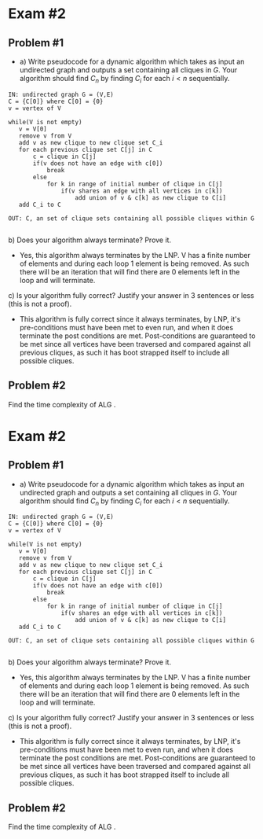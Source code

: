 
# Exam #2

## Problem #1
* a) Write pseudocode for a dynamic algorithm which takes as input an undirected graph and outputs a set containing all cliques in $G$. Your algorithm should find $C_n$ by finding $C_i$ for each $i < n$ sequentially. 
```
IN: undirected graph G = (V,E)
C = {C[0]} where C[0] = {0}  
v = vertex of V

while(V is not empty)
   v = V[0]
   remove v from V
   add v as new clique to new clique set C_i
   for each previous clique set C[j] in C
	   c = clique in C[j]
	   if(v does not have an edge with c[0])
	       break
       else
	       for k in range of initial number of clique in C[j]
		       if(v shares an edge with all vertices in c[k])
				   add union of v & c[k] as new clique to C[i] 
   add C_i to C

OUT: C, an set of clique sets containing all possible cliques within G      
             
```
 b) Does your algorithm always terminate? Prove it.
*  Yes, this algorithm always terminates by the LNP. V has a finite number of elements and during each loop 1 element is being removed. As such there will be an iteration that will find there are 0 elements left in the loop and will terminate.

c) Is your algorithm fully correct? Justify your answer in 3 sentences or less (this is not a proof).
 * This algorithm is fully correct since it always terminates, by LNP, it's pre-conditions must have been met to even run, and when it does terminate the post conditions are met. Post-conditions are guaranteed to be met since all vertices have been traversed and compared against all previous cliques, as such it has boot strapped itself to include all possible cliques.  

## Problem #2
Find the time complexity of ALG .


# Exam #2

## Problem #1
* a) Write pseudocode for a dynamic algorithm which takes as input an undirected graph and outputs a set containing all cliques in $G$. Your algorithm should find $C_n$ by finding $C_i$ for each $i < n$ sequentially. 
```
IN: undirected graph G = (V,E)
C = {C[0]} where C[0] = {0}  
v = vertex of V

while(V is not empty)
   v = V[0]
   remove v from V
   add v as new clique to new clique set C_i
   for each previous clique set C[j] in C
	   c = clique in C[j]
	   if(v does not have an edge with c[0])
	       break
       else
	       for k in range of initial number of clique in C[j]
		       if(v shares an edge with all vertices in c[k])
				   add union of v & c[k] as new clique to C[i] 
   add C_i to C

OUT: C, an set of clique sets containing all possible cliques within G      
             
```
 b) Does your algorithm always terminate? Prove it.
*  Yes, this algorithm always terminates by the LNP. V has a finite number of elements and during each loop 1 element is being removed. As such there will be an iteration that will find there are 0 elements left in the loop and will terminate.

c) Is your algorithm fully correct? Justify your answer in 3 sentences or less (this is not a proof).
 * This algorithm is fully correct since it always terminates, by LNP, it's pre-conditions must have been met to even run, and when it does terminate the post conditions are met. Post-conditions are guaranteed to be met since all vertices have been traversed and compared against all previous cliques, as such it has boot strapped itself to include all possible cliques.  

## Problem #2
Find the time complexity of ALG .

